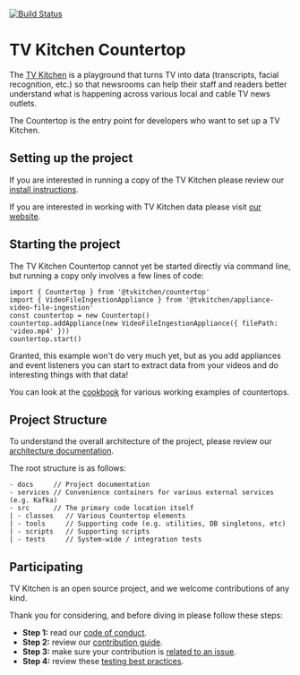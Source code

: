 [![Build Status](https://travis-ci.org/tvkitchen/countertop.svg?branch=master)](https://travis-ci.org/tvkitchen/countertop)

# TV Kitchen Countertop

The [TV Kitchen](https://tv.kitchen) is a playground that turns TV into data (transcripts, facial recognition, etc.) so that newsrooms can help their staff and readers better understand what is happening across various local and cable TV news outlets.

The Countertop is the entry point for developers who want to set up a TV Kitchen.

## Setting up the project

If you are interested in running a copy of the TV Kitchen please review our [install instructions](docs/INSTALL.md).

If you are interested in working with TV Kitchen data please visit [our website](https://tv.kitchen).

## Starting the project

The TV Kitchen Countertop cannot yet be started directly via command line, but running a copy only involves a few lines of code:

```
import { Countertop } from '@tvkitchen/countertop'
import { VideoFileIngestionAppliance } from '@tvkitchen/appliance-video-file-ingestion'
const countertop = new Countertop()
countertop.addAppliance(new VideoFileIngestionAppliance({ filePath: 'video.mp4' }))
countertop.start()
```

Granted, this example won't do very much yet, but as you add appliances and event listeners you can start to extract data from your videos and do interesting things with that data!

You can look at the [cookbook](https://github.com/tvkitchen/cookbook) for various working examples of countertops.

## Project Structure

To understand the overall architecture of the project, please review our [architecture documentation](docs/ARCHITECTURE.md).

The root structure is as follows:

```
- docs     // Project documentation
- services // Convenience containers for various external services (e.g. Kafka)
- src      // The primary code location itself
| - classes   // Various Countertop elements
| - tools     // Supporting code (e.g. utilities, DB singletons, etc)
| - scripts   // Supporting scripts
| - tests     // System-wide / integration tests
```

## Participating

TV Kitchen is an open source project, and we welcome contributions of any kind.

Thank you for considering, and before diving in please follow these steps:

* **Step 1:** read our [code of conduct](docs/CODE_OF_CONDUCT.md).
* **Step 2:** review our [contribution guide](docs/CONTRIBUTING.md).
* **Step 3:** make sure your contribution is [related to an issue](https://github.com/tvkitchen/tv-kitchen/issues).
* **Step 4:** review these [testing best practices](https://github.com/goldbergyoni/javascript-testing-best-practices).
